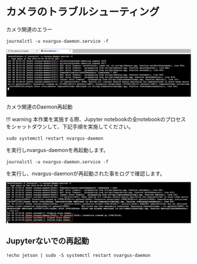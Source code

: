 # カメラのトラブルシューティング

カメラ関連のエラー

```
journalctl -u nvargus-daemon.service -f
```

![](./img/error001.png)

カメラ関連のDaemon再起動

!!! warning
	本作業を実施する際、Jupyter notebookの全notebookのプロセスをシャットダウンして、下記手順を実施してください。

```
sudo systemctl restart nvargus-daemon
```

を実行しnvargus-daemonを再起動します。

```
journalctl -u nvargus-daemon.service -f
```

を実行し、nvargus-daemonが再起動された事をログで確認します。

![](./img/error002.png)


## Jupyterないでの再起動

```
!echo jetson | sudo -S systemctl restart nvargus-daemon
```
